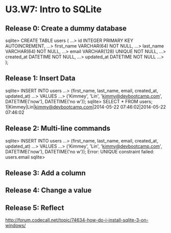 # U3.W7: Intro to SQLite

## Release 0: Create a dummy database

<!-- paste your terminal output here -->
sqlite> CREATE TABLE users (
   ...>   id INTEGER PRIMARY KEY AUTOINCREMENT,
   ...>   first_name VARCHAR(64) NOT NULL,
   ...>   last_name  VARCHAR(64) NOT NULL,
   ...>   email VARCHAR(128) UNIQUE NOT NULL,
   ...>   created_at DATETIME NOT NULL,
   ...>   updated_at DATETIME NOT NULL
   ...> );

## Release 1: Insert Data 

<!-- paste your terminal output here -->
sqlite> INSERT INTO users
   ...> (first_name, last_name, email, created_at, updated_at)
   ...> VALUES
   ...> ('Kimmey', 'Lin', 'kimmy@devbootcamp.com', DATETIME('now'), DATETIME('no
w'));
sqlite> SELECT * FROM users;
1|Kimmey|Lin|kimmy@devbootcamp.com|2014-05-22 07:46:02|2014-05-22 07:46:02

## Release 2: Multi-line commands
<!-- paste your terminal output here -->
sqlite> INSERT INTO users
   ...> (first_name, last_name, email, created_at, updated_at)
   ...> VALUES
   ...> ('Kimmey', 'Lin', 'kimmy@devbootcamp.com', DATETIME('now'), DATETIME('no
w'));
Error: UNIQUE constraint failed: users.email
sqlite>

## Release 3: Add a column
<!-- paste your terminal output here -->

## Release 4: Change a value
<!-- paste your terminal output here -->

## Release 5: Reflect
<!-- Add your reflection here -->

http://forum.codecall.net/topic/74634-how-do-i-install-sqlite-3-on-windows/

